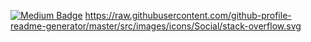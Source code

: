 [![Medium Badge](https://img.shields.io/badge/-Medium-757575?style=flat-quare&labelColor=757575&logo=Medium&logoColor=white&link=link)](https://medium.com/@42.mfdd) 
https://raw.githubusercontent.com/github-profile-readme-generator/master/src/images/icons/Social/stack-overflow.svg

